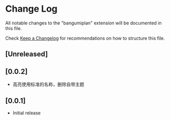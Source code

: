 # Change Log

All notable changes to the "bangumiplan" extension will be documented in this file.

Check [Keep a Changelog](http://keepachangelog.com/) for recommendations on how to structure this file.

## [Unreleased]

## [0.0.2]

- 高亮使用标准的名称，删除自带主题

## [0.0.1]

- Initial release
